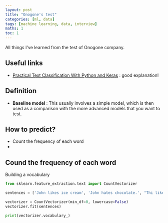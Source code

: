 ```yaml
---
layout: post
title: "Onogone's test"
categories: [ml, data]
tags: [machine learning, data, interview]
maths: 1
toc: 1
---
```


All things I've learned from the test of Onogone company.

## Useful links

- [Practical Text Classification With Python and Keras](https://realpython.com/python-keras-text-classification/) : good explanation!

## Definition

- **Baseline model** : This usually involves a simple model, which is then used as a comparison with the more advanced models that you want to test.

## How to predict?

- Count the frequency of each word
- 

## Cound the frequency of each word

Building a vocabulary

~~~ python
from sklearn.feature_extraction.text import CountVectorizer

sentences = ['John likes ice cream', 'John hates chocolate.', "Thi likes butter", "Thi hates chocolate."]

vectorizer = CountVectorizer(min_df=0, lowercase=False)
vectorizer.fit(sentences)

print(vectorizer.vocabulary_)
~~~

